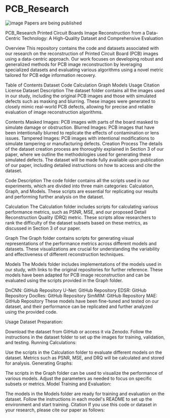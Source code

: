 # PCB_Research
![image](https://github.com/user-attachments/assets/8d17573a-5b64-4a22-ad62-d699020f917e)
Papers are being published

PCB_Research
Printed Circuit Boards Image Reconstruction from a Data-Centric Technology: A High-Quality Dataset and Comprehensive Evaluation

Overview
This repository contains the code and datasets associated with our research on the reconstruction of Printed Circuit Board (PCB) images using a data-centric approach. Our work focuses on developing robust and generalized methods for PCB image reconstruction by leveraging specialized datasets and evaluating various algorithms using a novel metric tailored for PCB edge information recovery.

Table of Contents
Dataset
Code
Calculation
Graph
Models
Usage
Citation
License
Dataset
Description
The dataset folder contains all the images used in our study, including the original PCB images and those with simulated defects such as masking and blurring. These images were generated to closely mimic real-world PCB defects, allowing for precise and reliable evaluation of image reconstruction algorithms.

Contents
Masked Images: PCB images with parts of the board masked to simulate damage or obstruction.
Blurred Images: PCB images that have been intentionally blurred to replicate the effects of contamination or lens issues.
Tampered Images: PCB images with intentional modifications to simulate tampering or manufacturing defects.
Creation Process
The details of the dataset creation process are thoroughly explained in Section 3 of our paper, where we outline the methodologies used for generating these simulated defects. The dataset will be made fully available upon publication of our paper, including detailed instructions on how to access and cite the dataset.

Code
Description
The code folder contains all the scripts used in our experiments, which are divided into three main categories: Calculation, Graph, and Models. These scripts are essential for replicating our results and performing further analysis on the dataset.

Calculation
The Calculation folder includes scripts for calculating various performance metrics, such as PSNR, MSE, and our proposed Detail Reconstruction Quality (DRQ) metric. These scripts allow researchers to rank the difficulty of the dataset subsets based on these metrics, as discussed in Section 3 of our paper.

Graph
The Graph folder contains scripts for generating visual representations of the performance metrics across different models and datasets. These visualizations are crucial for understanding the variability and effectiveness of different reconstruction techniques.

Models
The Models folder includes implementations of the models used in our study, with links to the original repositories for further reference. These models have been adapted for PCB image reconstruction and can be evaluated using the scripts provided in the Graph folder.

DnCNN: GitHub Repository
U-Net: GitHub Repository
EDSR: GitHub Repository
DocRes: GitHub Repository
SimMIM: GitHub Repository
MAE: GitHub Repository
These models have been fine-tuned and tested on our dataset, and their performance can be replicated and further analyzed using the provided code.

Usage
Dataset Preparation:

Download the dataset from GitHub or access it via Zenodo.
Follow the instructions in the dataset folder to set up the images for training, validation, and testing.
Running Calculations:

Use the scripts in the Calculation folder to evaluate different models on the dataset.
Metrics such as PSNR, MSE, and DRQ will be calculated and stored for analysis.
Generating Graphs:

The scripts in the Graph folder can be used to visualize the performance of various models.
Adjust the parameters as needed to focus on specific subsets or metrics.
Model Training and Evaluation:

The models in the Models folder are ready for training and evaluation on the dataset.
Follow the instructions in each model's README to set up the environment and start training.
Citation
If you use this code or dataset in your research, please cite our paper as follows:

